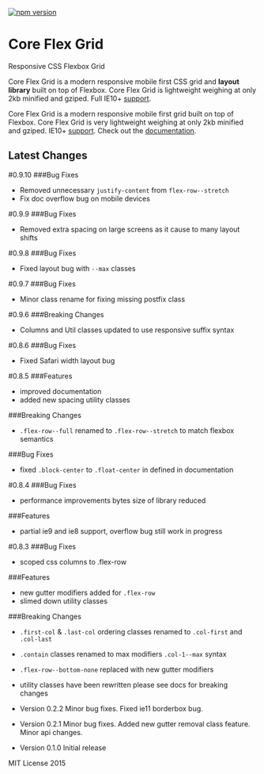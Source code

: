 [![npm version](https://badge.fury.io/js/core-flex-grid.svg)](https://badge.fury.io/js/core-flex-grid)

# Core Flex Grid
Responsive CSS Flexbox Grid

Core Flex Grid is a modern responsive mobile first CSS grid and <strong>layout library</strong> built on top of Flexbox.
Core Flex Grid is lightweight weighing at only 2kb minified and gziped.
Full IE10+ <a href="#browser-support">support</a>.
            
Core Flex Grid is a modern responsive mobile first grid built on top of Flexbox.
Core Flex Grid is very lightweight weighing at only 2kb minified and gziped.
IE10+ [support](https://splintercode.github.io/core-flex-grid/#bowser-support). Check out the [documentation](https://splintercode.github.io/core-flex-grid/).

## Latest Changes

#0.9.10
###Bug Fixes
- Removed unnecessary `justify-content` from `flex-row--stretch`
- Fix doc overflow bug on mobile devices

#0.9.9
###Bug Fixes
- Removed extra spacing on large screens as it cause to many layout shifts

#0.9.8
###Bug Fixes
- Fixed layout bug with `--max` classes

#0.9.7
###Bug Fixes
- Minor class rename for fixing missing postfix class

#0.9.6
###Breaking Changes
- Columns and Util classes updated to use responsive suffix syntax

#0.8.6
###Bug Fixes
- Fixed Safari width layout bug

#0.8.5
###Features
- improved documentation
- added new spacing utility classes

###Breaking Changes
- `.flex-row--full` renamed to `.flex-row--stretch` to match flexbox semantics

###Bug Fixes
- fixed `.block-center` to `.float-center` in defined in documentation

#0.8.4
###Bug Fixes
- performance improvements bytes size of library reduced 

###Features
- partial ie9 and ie8 support, overflow bug still work in progress

#0.8.3
###Bug Fixes
- scoped css columns to .flex-row

###Features
- new gutter modifiers added for `.flex-row`
- slimed down utility classes

###Breaking Changes
- `.first-col` & `.last-col` ordering classes renamed to `.col-first` and `.col-last`
- `.contain` classes renamed to max modifiers `.col-1--max` syntax
- `.flex-row--bottom-none` replaced with new gutter modifiers
- utility classes have been rewritten please see docs for breaking changes


- Version 0.2.2 Minor bug fixes. Fixed ie11 borderbox bug.
- Version 0.2.1 Minor bug fixes. Added new gutter removal class feature. Minor api changes.
- Version 0.1.0 Initial release

MIT License 2015
